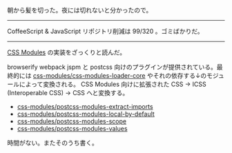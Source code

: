朝から髪を切った。夜には切れないと分かったので。

---

CoffeeScript & JavaScript リポジトリ削減は 99/320 。ゴミばかりだ。

---

[CSS Modules](https://github.com/css-modules/css-modules) の実装をざっくりと読んだ。

browserify webpack jspm と postcss 向けのプラグインが提供されている。最終的には [css-modules/css-modules-loader-core][] やそれの依存する↓のモジュールによって変換される。 CSS Modules 向けに拡張された CSS → ICSS (Interoperable CSS) → CSS へと変換する。

- [css-modules/postcss-modules-extract-imports][]
- [css-modules/postcss-modules-local-by-default][]
- [css-modules/postcss-modules-scope][]
- [css-modules/postcss-modules-values][]

時間がない。またそのうち書く。

[css-modules/css-modules-loader-core]: https://github.com/css-modules/css-modules-loader-core
[css-modules/postcss-modules-extract-imports]: https://github.com/css-modules/postcss-modules-extract-imports
[css-modules/postcss-modules-local-by-default]: https://github.com/css-modules/postcss-modules-local-by-default
[css-modules/postcss-modules-scope]: https://github.com/css-modules/postcss-modules-scope
[css-modules/postcss-modules-values]: https://github.com/css-modules/postcss-modules-values
